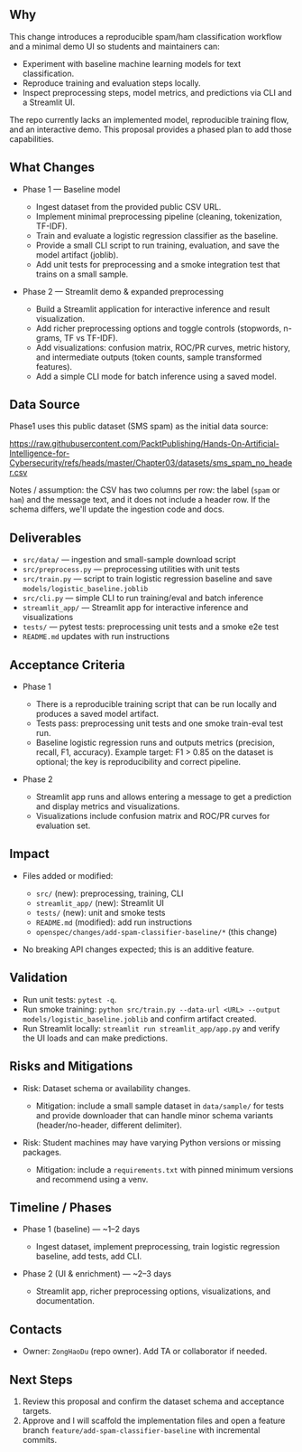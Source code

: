 ## Why

This change introduces a reproducible spam/ham classification workflow and a minimal demo UI so students and maintainers can:
- Experiment with baseline machine learning models for text classification.
- Reproduce training and evaluation steps locally.
- Inspect preprocessing steps, model metrics, and predictions via CLI and a Streamlit UI.

The repo currently lacks an implemented model, reproducible training flow, and an interactive demo. This proposal provides a phased plan to add those capabilities.

## What Changes

- Phase 1 — Baseline model
  - Ingest dataset from the provided public CSV URL.
  - Implement minimal preprocessing pipeline (cleaning, tokenization, TF-IDF).
  - Train and evaluate a logistic regression classifier as the baseline.
  - Provide a small CLI script to run training, evaluation, and save the model artifact (joblib).
  - Add unit tests for preprocessing and a smoke integration test that trains on a small sample.

- Phase 2 — Streamlit demo & expanded preprocessing
  - Build a Streamlit application for interactive inference and result visualization.
  - Add richer preprocessing options and toggle controls (stopwords, n-grams, TF vs TF-IDF).
  - Add visualizations: confusion matrix, ROC/PR curves, metric history, and intermediate outputs (token counts, sample transformed features).
  - Add a simple CLI mode for batch inference using a saved model.

## Data Source

Phase1 uses this public dataset (SMS spam) as the initial data source:

https://raw.githubusercontent.com/PacktPublishing/Hands-On-Artificial-Intelligence-for-Cybersecurity/refs/heads/master/Chapter03/datasets/sms_spam_no_header.csv

Notes / assumption: the CSV has two columns per row: the label (`spam` or `ham`) and the message text, and it does not include a header row. If the schema differs, we'll update the ingestion code and docs.

## Deliverables

- `src/data/` — ingestion and small-sample download script
- `src/preprocess.py` — preprocessing utilities with unit tests
- `src/train.py` — script to train logistic regression baseline and save `models/logistic_baseline.joblib`
- `src/cli.py` — simple CLI to run training/eval and batch inference
- `streamlit_app/` — Streamlit app for interactive inference and visualizations
- `tests/` — pytest tests: preprocessing unit tests and a smoke e2e test
- `README.md` updates with run instructions

## Acceptance Criteria

- Phase 1
  - There is a reproducible training script that can be run locally and produces a saved model artifact.
  - Tests pass: preprocessing unit tests and one smoke train-eval test run.
  - Baseline logistic regression runs and outputs metrics (precision, recall, F1, accuracy). Example target: F1 > 0.85 on the dataset is optional; the key is reproducibility and correct pipeline.

- Phase 2
  - Streamlit app runs and allows entering a message to get a prediction and display metrics and visualizations.
  - Visualizations include confusion matrix and ROC/PR curves for evaluation set.

## Impact

- Files added or modified:
  - `src/` (new): preprocessing, training, CLI
  - `streamlit_app/` (new): Streamlit UI
  - `tests/` (new): unit and smoke tests
  - `README.md` (modified): add run instructions
  - `openspec/changes/add-spam-classifier-baseline/*` (this change)

- No breaking API changes expected; this is an additive feature.

## Validation

- Run unit tests: `pytest -q`.
- Run smoke training: `python src/train.py --data-url <URL> --output models/logistic_baseline.joblib` and confirm artifact created.
- Run Streamlit locally: `streamlit run streamlit_app/app.py` and verify the UI loads and can make predictions.

## Risks and Mitigations

- Risk: Dataset schema or availability changes.
  - Mitigation: include a small sample dataset in `data/sample/` for tests and provide downloader that can handle minor schema variants (header/no-header, different delimiter).

- Risk: Student machines may have varying Python versions or missing packages.
  - Mitigation: include a `requirements.txt` with pinned minimum versions and recommend using a venv.

## Timeline / Phases

- Phase 1 (baseline) — ~1–2 days
  - Ingest dataset, implement preprocessing, train logistic regression baseline, add tests, add CLI.

- Phase 2 (UI & enrichment) — ~2–3 days
  - Streamlit app, richer preprocessing options, visualizations, and documentation.

## Contacts

- Owner: `ZongHaoDu` (repo owner). Add TA or collaborator if needed.

## Next Steps

1. Review this proposal and confirm the dataset schema and acceptance targets.
2. Approve and I will scaffold the implementation files and open a feature branch `feature/add-spam-classifier-baseline` with incremental commits.
